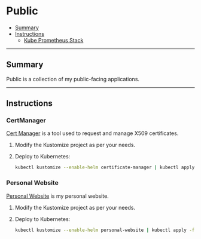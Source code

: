 # Public

* [Summary](#summary)
* [Instructions](#instructions)
  * [Kube Prometheus Stack](#kube-prometheus-stack)

<hr>

## Summary

Public is a collection of my public-facing applications.

<hr>

## Instructions

### CertManager

[Cert Manager](https://cert-manager.io/) is a tool used to request and manage X509 certificates.

1. Modify the Kustomize project as per your needs.

3. Deploy to Kubernetes:
   ```bash
   kubectl kustomize --enable-helm certificate-manager | kubectl apply -f-
   ```

### Personal Website

[Personal Website](https://tjzimmerman.com) is my personal website.

1. Modify the Kustomize project as per your needs.

3. Deploy to Kubernetes:
   ```bash
   kubectl kustomize --enable-helm personal-website | kubectl apply -f-
   ```

